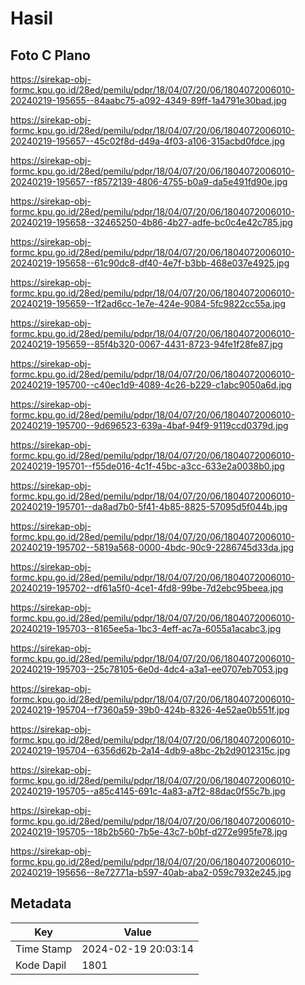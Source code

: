 # Hasil

## Foto C Plano

https://sirekap-obj-formc.kpu.go.id/28ed/pemilu/pdpr/18/04/07/20/06/1804072006010-20240219-195655--84aabc75-a092-4349-89ff-1a4791e30bad.jpg

https://sirekap-obj-formc.kpu.go.id/28ed/pemilu/pdpr/18/04/07/20/06/1804072006010-20240219-195657--45c02f8d-d49a-4f03-a106-315acbd0fdce.jpg

https://sirekap-obj-formc.kpu.go.id/28ed/pemilu/pdpr/18/04/07/20/06/1804072006010-20240219-195657--f8572139-4806-4755-b0a9-da5e491fd90e.jpg

https://sirekap-obj-formc.kpu.go.id/28ed/pemilu/pdpr/18/04/07/20/06/1804072006010-20240219-195658--32465250-4b86-4b27-adfe-bc0c4e42c785.jpg

https://sirekap-obj-formc.kpu.go.id/28ed/pemilu/pdpr/18/04/07/20/06/1804072006010-20240219-195658--61c90dc8-df40-4e7f-b3bb-468e037e4925.jpg

https://sirekap-obj-formc.kpu.go.id/28ed/pemilu/pdpr/18/04/07/20/06/1804072006010-20240219-195659--1f2ad6cc-1e7e-424e-9084-5fc9822cc55a.jpg

https://sirekap-obj-formc.kpu.go.id/28ed/pemilu/pdpr/18/04/07/20/06/1804072006010-20240219-195659--85f4b320-0067-4431-8723-94fe1f28fe87.jpg

https://sirekap-obj-formc.kpu.go.id/28ed/pemilu/pdpr/18/04/07/20/06/1804072006010-20240219-195700--c40ec1d9-4089-4c26-b229-c1abc9050a6d.jpg

https://sirekap-obj-formc.kpu.go.id/28ed/pemilu/pdpr/18/04/07/20/06/1804072006010-20240219-195700--9d696523-639a-4baf-94f9-9119ccd0379d.jpg

https://sirekap-obj-formc.kpu.go.id/28ed/pemilu/pdpr/18/04/07/20/06/1804072006010-20240219-195701--f55de016-4c1f-45bc-a3cc-633e2a0038b0.jpg

https://sirekap-obj-formc.kpu.go.id/28ed/pemilu/pdpr/18/04/07/20/06/1804072006010-20240219-195701--da8ad7b0-5f41-4b85-8825-57095d5f044b.jpg

https://sirekap-obj-formc.kpu.go.id/28ed/pemilu/pdpr/18/04/07/20/06/1804072006010-20240219-195702--5819a568-0000-4bdc-90c9-2286745d33da.jpg

https://sirekap-obj-formc.kpu.go.id/28ed/pemilu/pdpr/18/04/07/20/06/1804072006010-20240219-195702--df61a5f0-4ce1-4fd8-99be-7d2ebc95beea.jpg

https://sirekap-obj-formc.kpu.go.id/28ed/pemilu/pdpr/18/04/07/20/06/1804072006010-20240219-195703--8165ee5a-1bc3-4eff-ac7a-6055a1acabc3.jpg

https://sirekap-obj-formc.kpu.go.id/28ed/pemilu/pdpr/18/04/07/20/06/1804072006010-20240219-195703--25c78105-6e0d-4dc4-a3a1-ee0707eb7053.jpg

https://sirekap-obj-formc.kpu.go.id/28ed/pemilu/pdpr/18/04/07/20/06/1804072006010-20240219-195704--f7360a59-39b0-424b-8326-4e52ae0b551f.jpg

https://sirekap-obj-formc.kpu.go.id/28ed/pemilu/pdpr/18/04/07/20/06/1804072006010-20240219-195704--6356d62b-2a14-4db9-a8bc-2b2d9012315c.jpg

https://sirekap-obj-formc.kpu.go.id/28ed/pemilu/pdpr/18/04/07/20/06/1804072006010-20240219-195705--a85c4145-691c-4a83-a7f2-88dac0f55c7b.jpg

https://sirekap-obj-formc.kpu.go.id/28ed/pemilu/pdpr/18/04/07/20/06/1804072006010-20240219-195705--18b2b560-7b5e-43c7-b0bf-d272e995fe78.jpg

https://sirekap-obj-formc.kpu.go.id/28ed/pemilu/pdpr/18/04/07/20/06/1804072006010-20240219-195656--8e72771a-b597-40ab-aba2-059c7932e245.jpg


## Metadata

| Key        | Value               |
| ---------- | ------------------- |
| Time Stamp | 2024-02-19 20:03:14 |
| Kode Dapil | 1801                |



